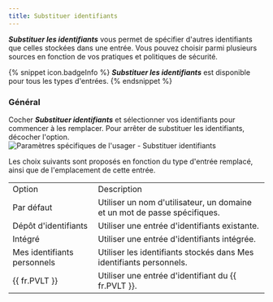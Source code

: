 ```yaml
---
title: Substituer identifiants
---
```

***Substituer les identifiants*** vous permet de spécifier d&apos;autres identifiants que celles stockées dans une entrée. Vous pouvez choisir parmi plusieurs sources en fonction de vos pratiques et politiques de sécurité.  

{% snippet icon.badgeInfo %}
***Substituer les identifiants*** est disponible pour tous les types d&apos;entrées. 
{% endsnippet %}
 

### Général 

Cocher ***Substituer identifiants*** et sélectionner vos identifiants pour commencer à les remplacer. Pour arrêter de substituer les identifiants, décocher l&apos;option.  
![Paramètres spécifiques de l'usager - Substituer identifiants](/img/fr/rdm/mac/clip4059.png) 

Les choix suivants sont proposés en fonction du type d&apos;entrée remplacé, ainsi que de l&apos;emplacement de cette entrée. 

<table>
	<tr>
		<td>
Option 
		</td>
		<td>
Description 
		</td>
	</tr>
	<tr>
		<td>
Par défaut 
		</td>
		<td>
Utiliser un nom d&apos;utilisateur, un domaine et un mot de passe spécifiques. 
		</td>
	</tr>
	<tr>
		<td>
Dépôt d&apos;identifiants 
		</td>
		<td>
Utiliser une entrée d&apos;identifiants existante. 
		</td>
	</tr>
	<tr>
		<td>
Intégré 
		</td>
		<td>
Utiliser une entrée d&apos;identifiants intégrée. 
		</td>
	</tr>
	<tr>
		<td>
Mes identifiants personnels 
		</td>
		<td>
Utiliser les identifiants stockés dans Mes identifiants personnels. 
		</td>
	</tr>
	<tr>
		<td>
{{ fr.PVLT }} 
		</td>
		<td>
Utiliser une entrée d&apos;identifiant du {{ fr.PVLT }}. 
		</td>
	</tr>
</table>


